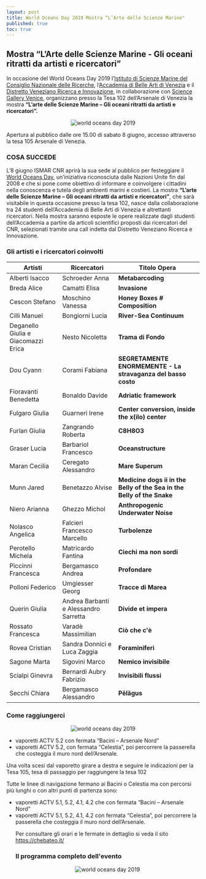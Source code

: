 ```yaml
---
layout: post
title: World Oceans Day 2019 Mostra “L’Arte delle Scienze Marine"
published: true
toc: true
---
```

## Mostra “L’Arte delle Scienze Marine - Gli oceani ritratti da artisti e ricercatori”

In occasione del World Oceans Day 2019 l’[Istituto di Scienze Marine del Consiglio Nazionale delle Ricerche](http://www.ismar.cnr.it/), l’[Accademia di Belle Arti di Venezia](http://accademiavenezia.it) e il [Distretto Veneziano Ricerca e Innovazione](http://distrettovenezianoricerca.it), in collaborazione con [Science Gallery Venice](http://venice.sciencegallery.com), organizzano presso la Tesa 102 dell’Arsenale di Venezia la mostra **“L’arte delle Scienze Marine – Gli oceani ritratti da artisti e ricercatori”.**

<div style="text-align:center">
  <img src="{{ site.baseurl }}/assets/posts/WOD1.jpg" alt="world oceans day 2019" />
</div>


Apertura al pubblico dalle ore 15.00 di sabato 8 giugno, accesso attraverso la tesa 105 Arsenale di Venezia.

### COSA SUCCEDE

L’8 giugno ISMAR CNR aprirà la sua sede al pubblico per festeggiare il [World Oceans Day](https://www.worldoceansday.org/), un’iniziativa riconosciuta dalle Nazioni Unite fin dal 2008 e che si pone come obiettivo di informare e coinvolgere i cittadini nella conoscenza e tutela degli ambienti marini e costieri.
La mostra **“L’arte delle Scienze Marine – Gli oceani ritratti  da artisti e ricercatori”**, che sarà visitabile in questa occasione presso la tesa 102, nasce dalla collaborazione tra 24 studenti dell’Accademia di Belle Arti di Venezia e altrettanti ricercatori. Nella mostra saranno esposte le opere realizzate dagli studenti dell’Accademia a partire da articoli scientifici proposti dai ricercatori del CNR, selezionati tramite una call indetta dal Distretto Veneziano Ricerca e Innovazione.

### Gli artisti e i ricercatori coinvolti

|**Artisti**|**Ricercatori**|**Titolo Opera**|
|--- |--- |--- |
|Alberti Isacco|Schroeder Anna|**Metabarcoding**|
|Breda Alice|Camatti Elisa|**Invasione**|
|Cescon Stefano|Moschino Vanessa|**Honey Boxes # Composition**|
|Cilli Manuel|Bongiorni Lucia|**River-Sea Continuum**|
|Deganello Giulia e  Giacomazzi Erica|Nesto Nicoletta|**Trama di Fondo**|
|Dou Cyann|Corami Fabiana|**SEGRETAMENTE ENORMEMENTE - La stravaganza del basso costo**|
|Fioravanti Benedetta|Bonaldo Davide|**Adriatic framework**|
|Fulgaro Giulia|Guarneri Irene|**Center conversion, inside the x(ilo) center**|
|Furlan Giulia|Zangrando Roberta|**C8H8O3**|
|Graser Lucia|Barbariol Francesco|**Oceanstructure**|
|Maran Cecilia|Ceregato Alessandro|**Mare Superum**|
|Munn Jared|Benetazzo Alvise|**Medicine dogs ii in the Belly of the Sea in the Belly of the Snake**|
|Niero Arianna|Ghezzo Michol|**Anthropogenic Underwater Noise**|
|Nolasco Angelica|Falcieri Francesco Marcello|**Turbolenze**|
|Perotello Michela|Matricardo Fantina|**Ciechi ma non sordi**|
|Piccinni Francesca|Bergamasco Andrea|**Profondare**|
|Polloni Federico|Umgiesser Georg|**Tracce di Marea**|
|Querin Giulia|Andrea Barbanti e Alessandro Sarretta|**Divide et impera**|
|Rossato Francesca|Varadè Massimilian|**Ciò che c'è**|
|Rovea Cristian|Sandra Donnici e Luca Zaggia|**Foraminiferi**|
|Sagone Marta|Sigovini Marco|**Nemico invisibile**|
|Scialpi Ginevra|Bernardi Aubry Fabrizio|**Invisibili flussi**|
|Secchi Chiara|Bergamasco Alessandro|**Pĕlăgus**|

### Come raggiungerci

<div style="text-align:center">
  <img src="{{ site.baseurl }}/assets/posts/mappa_cnr_ismar.jpeg" alt="world oceans day 2019" />
</div>

<ul>
<li> vaporetti ACTV 5.2 con fermata “Bacini – Arsenale Nord” </li>

<li>vaporetti ACTV 5.2, con fermata “Celestia”, poi percorrere la passerella che costeggia il muro nord dell’Arsenale.</li>
</ul>

Una volta scesi dal vaporetto girare a destra e seguire le indicazioni per la Tesa 105, tesa di passaggio per raggiungere la tesa 102

Tutte le linee di navigazione fermano ai Bacini o Celestia ma con
percorsi più lunghi o con altri punti di partenza sono:
<ul>
<li>vaporetti ACTV 5.1, 5.2, 4.1, 4.2 che con fermata “Bacini –
Arsenale Nord” </li>
<li> vaporetti ACTV 5.1, 5.2, 4.1, 4.2 con fermata “Celestia”, poi percorrere la passerella che costeggia il muro nord dell’Arsenale.</li>

Per consultare gli orari e le fermate in dettaglio si veda il sito
https://chebateo.it/


### Il programma completo dell'evento

<div style="text-align:center">
  <img src="{{ site.baseurl }}/assets/posts/Volantino.jpg" alt="world oceans day 2019" />
</div>
